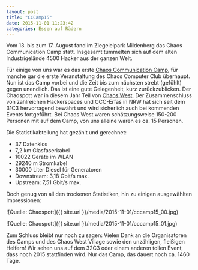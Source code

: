 ```yaml
---
layout: post
title: "CCCamp15"
date: 2015-11-01 11:23:42
categories: Essen auf Rädern
---
```

Vom 13. bis zum 17. August fand im Ziegeleipark Mildenberg das Chaos Communication Camp statt. Insgesamt tummelten sich auf dem alten Industrigelände 4500 Hacker aus der ganzen Welt.

Für einige von uns war es das erste [Chaos Communication Camp](https://events.ccc.de/camp/2015/wiki/Main_Page), für manche gar die erste Veranstaltung des Chaos Computer Club überhaupt. Nun ist das Camp vorbei und die Zeit bis zum nächsten strebt (gefühlt) gegen unendlich. Das ist eine gute Gelegenheit, kurz zurückzublicken. Der Chaospott war in diesem Jahr Teil von [Chaos West](https://chaos-west.de/wiki/). Der Zusammenschluss von zahlreichen Hackerspaces und CCC-Erfas in NRW hat sich seit dem 31C3 hervorragend bewährt und wird sicherlich auch bei kommenden Events fortgeführt. Bei Chaos West waren schätzungsweise 150-200 Personen mit auf dem Camp, von uns alleine waren es ca. 15 Personen.

Die Statistikabteilung hat gezählt und gerechnet:

*  37 Datenklos
*  7,2 km Glasfaserkabel
*  10022 Geräte im WLAN
*  29240 m Stromkabel
*  30000 Liter Diesel für Generatoren
*  Downstream: 3,18 Gbit/s max.
*  Upstream: 7,51 Gbit/s max.

Doch genug von all den trockenen Statistiken, hin zu einigen ausgewählten Impressionen:

![Quelle: Chaospott]({{ site.url }}/media/2015-11-01/cccamp15_00.jpg)

![Quelle: Chaospott]({{ site.url }}/media/2015-11-01/cccamp15_01.jpg)

Zum Schluss bleibt nur noch zu sagen: Vielen Dank an die Organisatoren des Camps und des Chaos West Village sowie den unzähligen, fleißigen Helfern! Wir sehen uns auf dem 32C3 oder einem anderen tollen Event, dass noch 2015 stattfinden wird. Nur das Camp, das dauert noch ca. 1460 Tage.
